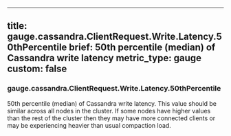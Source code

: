 
---
title: gauge.cassandra.ClientRequest.Write.Latency.50thPercentile
brief: 50th percentile (median) of Cassandra write latency
metric_type: gauge
custom: false
---
### gauge.cassandra.ClientRequest.Write.Latency.50thPercentile

50th percentile (median) of Cassandra write latency. This value should
be similar across all nodes in the cluster. If some nodes have higher
values than the rest of the cluster then they may have more connected
clients or may be experiencing heavier than usual compaction load.


